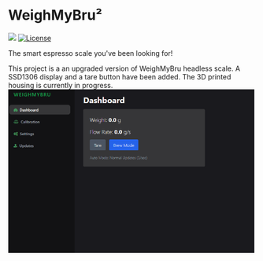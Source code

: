 # WeighMyBru²

[![](https://dcbadge.limes.pink/api/server/56zXh2gB)](https://discord.gg/56zXh2gB)
[![License](https://img.shields.io/badge/License-CC%20BY--NC--SA%204.0-lightgrey.svg?style=for-the-badge)](LICENSE)

The smart espresso scale you've been looking for!

This project is a an upgraded version of WeighMyBru headless scale. A SSD1306 display and a tare button have been added.
The 3D printed housing is currently in progress.
<img src="docs/assets/dashboard.png" alt="WeighMyBru Dashboard" width="500" />